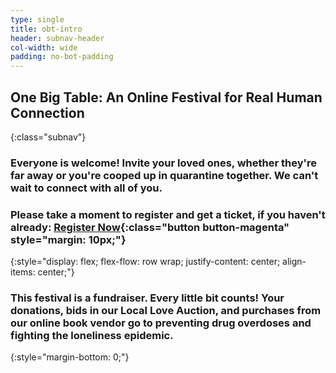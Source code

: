 ```yaml
---
type: single
title: obt-intro
header: subnav-header
col-width: wide
padding: no-bot-padding
---
```


## <span class="emphasized-header">One Big Table</span>: An Online Festival for Real Human Connection
{:class="subnav"}

### Everyone is welcome! Invite your loved ones, whether they're far away or you're cooped up in quarantine together. We can't wait to connect with all of you.

### Please take a moment to register and get a ticket, if you haven't already: [Register Now](/one-big-table/#obt-registration){:class="button button-magenta" style="margin: 10px;"}
{:style="display: flex; flex-flow: row wrap; justify-content: center; align-items: center;"}

### This festival is a fundraiser. Every little bit counts! Your donations, bids in our Local Love Auction, and purchases from our online book vendor go to preventing drug overdoses and fighting the loneliness epidemic.
{:style="margin-bottom: 0;"}
